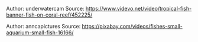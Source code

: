 Author: underwatercam 
Source: https://www.videvo.net/video/tropical-fish-banner-fish-on-coral-reef/452225/

Author: anncapictures
Source: https://pixabay.com/videos/fishes-small-aquarium-small-fish-16166/